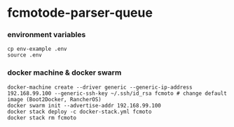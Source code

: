 # fcmotode-parser-queue

### environment variables
```
cp env-example .env
source .env
```

### docker machine & docker swarm
```
docker-machine create --driver generic --generic-ip-address 192.168.99.100 --generic-ssh-key ~/.ssh/id_rsa fcmoto # change default image (Boot2Docker, RancherOS)
docker swarm init --advertise-addr 192.168.99.100
docker stack deploy -c docker-stack.yml fcmoto
docker stack rm fcmoto
```

